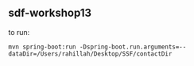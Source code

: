 ## sdf-workshop13

to run:
```
mvn spring-boot:run -Dspring-boot.run.arguments=--dataDir=/Users/rahillah/Desktop/SSF/contactDir
```
